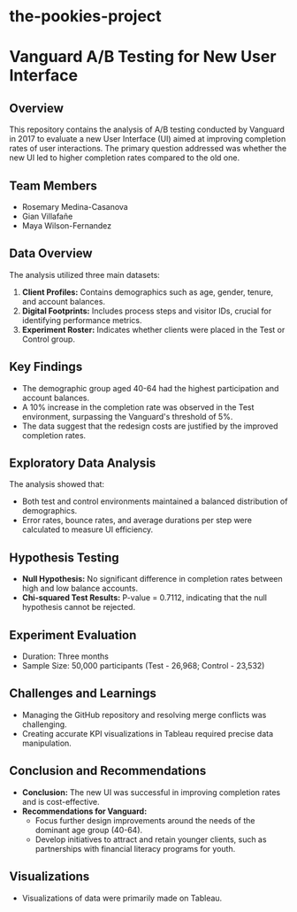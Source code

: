 # the-pookies-project
# Vanguard A/B Testing for New User Interface
## Overview
This repository contains the analysis of A/B testing conducted by Vanguard in 2017 to evaluate a new User Interface (UI) aimed at improving completion rates of user interactions. The primary question addressed was whether the new UI led to higher completion rates compared to the old one.
## Team Members
- Rosemary Medina-Casanova
- Gian Villafañe
- Maya Wilson-Fernandez
## Data Overview
The analysis utilized three main datasets:
1. **Client Profiles:** Contains demographics such as age, gender, tenure, and account balances.
2. **Digital Footprints:** Includes process steps and visitor IDs, crucial for identifying performance metrics.
3. **Experiment Roster:** Indicates whether clients were placed in the Test or Control group.
## Key Findings
- The demographic group aged 40-64 had the highest participation and account balances.
- A 10% increase in the completion rate was observed in the Test environment, surpassing the Vanguard's threshold of 5%.
- The data suggest that the redesign costs are justified by the improved completion rates.
## Exploratory Data Analysis
The analysis showed that:
- Both test and control environments maintained a balanced distribution of demographics.
- Error rates, bounce rates, and average durations per step were calculated to measure UI efficiency.
## Hypothesis Testing
- **Null Hypothesis:** No significant difference in completion rates between high and low balance accounts.
- **Chi-squared Test Results:** P-value = 0.7112, indicating that the null hypothesis cannot be rejected.
## Experiment Evaluation
- Duration: Three months
- Sample Size: 50,000 participants (Test - 26,968; Control - 23,532)
## Challenges and Learnings
- Managing the GitHub repository and resolving merge conflicts was challenging.
- Creating accurate KPI visualizations in Tableau required precise data manipulation.
## Conclusion and Recommendations
- **Conclusion:** The new UI was successful in improving completion rates and is cost-effective.
- **Recommendations for Vanguard:**
  - Focus further design improvements around the needs of the dominant age group (40-64).
  - Develop initiatives to attract and retain younger clients, such as partnerships with financial literacy programs for youth.
## Visualizations
- Visualizations of data were primarily made on Tableau.

